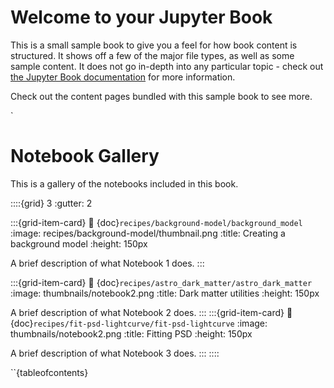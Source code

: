 # Welcome to your Jupyter Book

This is a small sample book to give you a feel for how book content is
structured.
It shows off a few of the major file types, as well as some sample content.
It does not go in-depth into any particular topic - check out [the Jupyter Book documentation](https://jupyterbook.org) for more information.

Check out the content pages bundled with this sample book to see more.

`

# Notebook Gallery

This is a gallery of the notebooks included in this book.

::::{grid} 3
:gutter: 2

:::{grid-item-card}
:link: {doc}`recipes/background-model/background_model`
:image: recipes/background-model/thumbnail.png
:title: Creating a background model
:height: 150px

A brief description of what Notebook 1 does.
:::

:::{grid-item-card}
:link: {doc}`recipes/astro_dark_matter/astro_dark_matter`
:image: thumbnails/notebook2.png
:title: Dark matter utilities
:height: 150px

A brief description of what Notebook 2 does.
:::
:::{grid-item-card}
:link: {doc}`recipes/fit-psd-lightcurve/fit-psd-lightcurve`
:image: thumbnails/notebook2.png
:title: Fitting PSD
:height: 150px

A brief description of what Notebook 3 does.
:::
::::


``{tableofcontents}
```